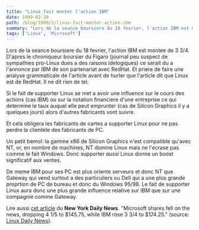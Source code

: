 ```yaml
---
title: "Linux fait monter l'action IBM"
date: 1999-02-20
path: /blog/1999/2/linux-fait-monter-action-ibm
summary: "Lors de la seance boursiere du 18 fevrier, l'action IBM est montee de 3 3/4."
tags: ['Linux', 'Microsoft']
---
```


<P>Lors de la seance boursiere du 18 fevrier, l'action IBM est montee de
3 3/4.  D'apres le chroniqueur boursier du Figaro (journal peu suspect
de sympathies pro-Linux dues a des raisons idelogiques) ce serait du a
l'annonce par IBM de son partenariat avec RedHat.  Et priere de faire
une analyse grammaticale de l'article avant de hurler que l'article
dit que Linux est de RedHat.  Il ne dit rien de tel.</P>

<P>Si le fait de supporter Linux se met a avoir une influence sur le
cours des actions (cas IBM) ou sur la notation financiere d'une
entreprise ce qui determine le taux auquel elle peut emprunter (cas de
Silicon Graphics il y a quelques jours) alors d'autres fabricants
vont suivre.</P>

<P>Et cela obligera les fabricants de cartes a supporter Linux pour ne
pas perdre la clientele des fabricants de PC.</P>

<P>Un petit bemol: la gamme x86 de Silicon Graphics n'est compatible
qu'avec NT, or, en nombre de machines, NT domine Linux mais ne l'ecrase
pas comme le fait Windows.  Donc supporter <EM>aussi</EM> Linux donne
un boost significatif aux ventes.</P>

<P>De meme IBM pour ses PC est plus oriente serveurs et donc NT que
Gateway qui vend surtout a des particuliers ou Dell qui a une plus
grande proprtion de PC de bureau et donc du Windows 95/98.  Le fait de
supporter Linux aura donc une plus grande influence relative sur IBM
que sur une compagnie comme Gateway.</P>

<P>
Lire aussi <A HREF="http://www.mostnewyork.com/1999-02-19/News_and_Views/Media_and_Business/a-20063.asp">cet
article</A> du <B>New York Daily News</B>.  "Microsoft shares fell on
the news, dropping 4 1/5 to $145.75, while IBM rose 3 3/4 to $174.25."
(source: <A HREF="http://lwn.net/daily/">Linux Daily News</A>).
</P>


